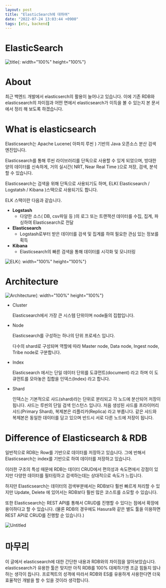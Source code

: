 ```yaml
---
layout: post
title: "ElasticSearch에 대하여"
date: "2022-07-24 13:03:44 +0900"
tags: [etc, backend]
---
```

# ElasticSearch

![title](https://i.imgur.com/bGFBxti.png){: width="100%" height="100%"}

# About

최근 백엔드 개발에서 elasticserch의 활용이 늘어나고 있습니다. 이에 기존 RDB와 elasticsearch의 차이점과 어떤 면에서 elasticsearch가 이득을 볼 수 있는지 본 문서에서 정리 해 보도록 하겠습니다.

# What is elasticsearch

Elasticsearch는 Apache Lucene( 아파치 루씬 ) 기반의 Java 오픈소스 분산 검색 엔진입니다.

Elasticsearch를 통해 루씬 라이브러리를 단독으로 사용할 수 있게 되었으며, 방대한 양의 데이터를 신속하게, 거의 실시간( NRT, Near Real Time )으로 저장, 검색, 분석할 수 있습니다.

Elasticsearch는 검색을 위해 단독으로 사용되기도 하며, ELK( Elasticsearch / Logstatsh / Kibana )스택으로 사용되기도 합니다.

ELK 스택이란 다음과 같습니다.

- **Logstash**
    - 다양한 소스( DB, csv파일 등 )의 로그 또는 트랜잭션 데이터를 수집, 집계, 파싱하여 Elasticsearch로 전달
- **Elasticsearch**
    - Logstash로부터 받은 데이터를 검색 및 집계를 하여 필요한 관심 있는 정보를 획득
- **Kibana**
    - Elasticsearch의 빠른 검색을 통해 데이터를 시각화 및 모니터링

![ELK](https://i.imgur.com/Kon4H49.png){: width="100%" height="100%"}

# Architecture

![Architecture](https://i.imgur.com/gex3jOG.png){: width="100%" height="100%"}

- Cluster
    
    Elasticsearch에서 가장 큰 시스템 단위이며 node들의 집합입니다.
    
- Node
    
    Elasticsearch를 구성하는 하나의 단위 프로세스 입니다.
    
    다수의 shard로 구성되며 역할에 따라 Master node, Data node, Ingest node, Tribe node로 구분합니다.
    
- Index
    
    Elasticsearch 에서는 단일 데이터 단위를 도큐먼트(document) 라고 하며 이 도큐먼트를 모아놓은 집합을 인덱스(Index) 라고 합니다. 
    
- Shard
    
    인덱스는 기본적으로 샤드(shard)라는 단위로 분리되고 각 노드에 분산되어 저장이 됩니다. 샤드는 루씬의 단일 검색 인스턴스 입니다. 처음 생성된 샤드를 프라이머리 샤드(Primary Shard), 복제본은 리플리카(Replica) 라고 부릅니다. 같은 샤드와 복제본은 동일한 데이터를 담고 있으며 반드시 서로 다른 노드에 저장이 됩니다.
    

# Difference of Elasticsearch & RDB

일반적으로 RDB는 Row를 기반으로 데이터를 저장하고 있습니다. 그에 반해서 Elasticsearch는 index를 기반으로 하여 데이터를 저장하고 있습니다.

이러한 구조의 특성 때문에 RDB는 데이터 CRUD에서 편의성과 속도면에서 강점이 있지만 다양한 데이터를 필터링하고 검색하는데는 상대적으로 속도가 느립니다.

하지만 Elasticsearch는 데이터의 검색부분에서는 RDB보다 훨씬 빠르게 처리할 수 있지만 Update, Delete 에 있어서는 RDB보다 훨씬 많은 코스트를 소모할 수 있습니다.

또한 Elasticsearch는 REST API를 통해서 CRUD를 진행할 수 있다는 점에서 확장에 용이하다고 할 수 있습니다. (물론 RDB의 경우에도 Hasura와 같은 별도 툴을 이용하면 REST API로 CRUD를 진행할 순 있습니다.)

![Untitled](https://i.imgur.com/5GDpFiX.png)

# 마무리

이 글에서 elasticsearch에 대한 간단한 내용과 RDB와의 차이점을 알아보았습니다. elasticsearch가 유용한 툴은 맞지만 아직 RDB를 100% 대체하기엔 조금 힘들지 않나 하는 생각이 듭니다. 프로젝트의 성격에 따라서 RDB와 ES를 유용하게 사용한다면 더욱 효율적인 개발을 할 수 있을 것이라 생각합니다.
